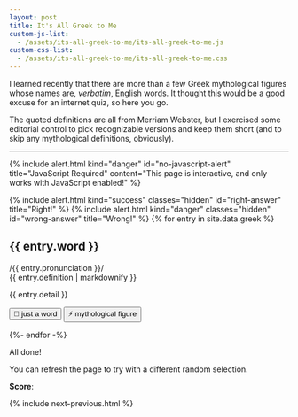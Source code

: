 ```yaml
---
layout: post
title: It's All Greek to Me
custom-js-list:
  - /assets/its-all-greek-to-me/its-all-greek-to-me.js
custom-css-list:
  - /assets/its-all-greek-to-me/its-all-greek-to-me.css
---
```


I learned recently that there are more than a few Greek mythological figures whose names are, _verbatim_, English words. It thought this would be a good excuse for an internet quiz, so here you go.

The quoted definitions are all from Merriam Webster, but I exercised some editorial control to pick recognizable versions and keep them short (and to skip any mythological definitions, obviously).

<hr>

{% include alert.html
kind="danger"
id="no-javascript-alert"
title="JavaScript Required"
content="This page is interactive, and only works with JavaScript enabled!"
%}

<div class="hidden" id="interactive">
  {% include alert.html
  kind="success"
  classes="hidden"
  id="right-answer"
  title="Right!"
  %}
  {% include alert.html
  kind="danger"
  classes="hidden"
  id="wrong-answer"
  title="Wrong!"
  %}
  {% for entry in site.data.greek %}
    <div class="question hidden">
      <div class="header">
        <h2 class="word">{{ entry.word }}</h2>
        <span class="pronunciation">/{{ entry.pronunciation }}/</span>
      </div>
      <div class="definition" >
        {{ entry.definition | markdownify }}
      </div>
      <p class="detail hidden" markdown="1">
        {{ entry.detail }}
      </p>
      <p class="buttons">
        <button data-is-answer="{{ entry.answer | negate | append: "" }}">📝 just a word</button>
        <button data-is-answer="{{ entry.answer | append: "" }}">⚡️ mythological figure</button>
      </p>
    </div>
  {%- endfor -%}
  <div id="end-message" class="hidden">
    <p>All done!</p>
    <p>You can refresh the page to try with a different random selection.</p>
  </div>
  <p id="score-container" class="hidden">
    <strong>Score</strong>: <span id="score"></span>
  </p>
</div>

{% include next-previous.html %}
